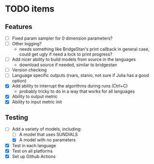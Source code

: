 # TODO items

## Features
- [ ] Fixed param sampler for 0 dimension parameters?
- [ ] Other logging?
    - needs something like BridgeStan's print callback in general case,
      could get ugly if need a lock to print progress?
- [ ] Add nicer ability to build models from source in the languages
    - download source if needed, similar to bridgestan
- [ ] Version checking
- [ ] Language specific outputs (rvars, stanio, not sure if Julia has a good option)
- [x] Add ability to interrupt the algorithms during runs (Ctrl+C)
    - probably tricky to do in a way that works for all languages
- [x] Ability to output metric
- [x] Ability to input metric init

## Testing
- [ ] Add a variety of models, including:
    - [ ] A model that uses SUNDIALS
    - [x] A model with no parameters
- [x] Test in each language
- [x] Test on all platforms
- [x] Set up Github Actions
